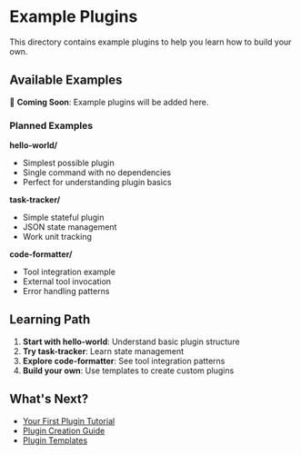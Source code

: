 # Example Plugins

This directory contains example plugins to help you learn how to build your own.

## Available Examples

🚧 **Coming Soon**: Example plugins will be added here.

### Planned Examples

**hello-world/**
- Simplest possible plugin
- Single command with no dependencies
- Perfect for understanding plugin basics

**task-tracker/**
- Simple stateful plugin
- JSON state management
- Work unit tracking

**code-formatter/**
- Tool integration example
- External tool invocation
- Error handling patterns

## Learning Path

1. **Start with hello-world**: Understand basic plugin structure
2. **Try task-tracker**: Learn state management
3. **Explore code-formatter**: See tool integration patterns
4. **Build your own**: Use templates to create custom plugins

## What's Next?

- [Your First Plugin Tutorial](../docs/getting-started/first-plugin.md)
- [Plugin Creation Guide](../docs/guides/plugin-creation.md)
- [Plugin Templates](../templates/)
